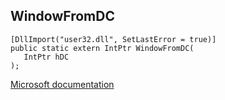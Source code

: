 ## WindowFromDC

```
[DllImport("user32.dll", SetLastError = true)]
public static extern IntPtr WindowFromDC(
   IntPtr hDC
);
```

[Microsoft documentation](https://docs.microsoft.com/en-us/windows/win32/api/winuser/nf-winuser-windowfromdc)
